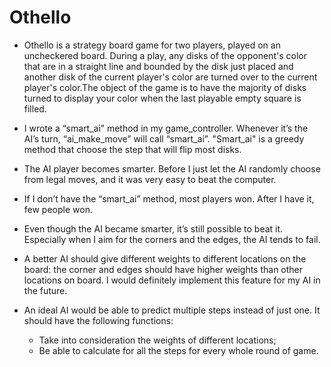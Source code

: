 # Othello
* Othello is a strategy board game for two players, played on an uncheckered board. During a play, any disks of the opponent's color that are in a straight line and bounded by the disk just placed and another disk of the current player's color are turned over to the current player's color.The object of the game is to have the majority of disks turned to display your color when the last playable empty square is filled.

* I wrote a “smart_ai” method in my game_controller. 
    Whenever it’s the AI’s turn, “ai_make_move” will call “smart_ai”.
    "Smart_ai" is a greedy method that choose the step that will flip most disks.
* The AI player becomes smarter. Before I just let the AI randomly choose from
    legal moves, and it was very easy to beat the computer.
* If I don’t have the “smart_ai” method, most players won. 
    After I have it, few people won. 
* Even though the AI became smarter, it’s still possible to beat it. 
    Especially when I aim for the corners and the edges, the AI tends to fail.
* A better AI should give different weights to different locations on the 
    board: the corner and edges should have higher weights than other 
    locations on board. I would definitely implement this feature for my AI in
    the future.
* An ideal AI would be able to predict multiple steps instead of just one. 
    It should have the following functions:
    * Take into consideration the weights of different locations;
    * Be able to calculate for all the steps for every whole round of game.
